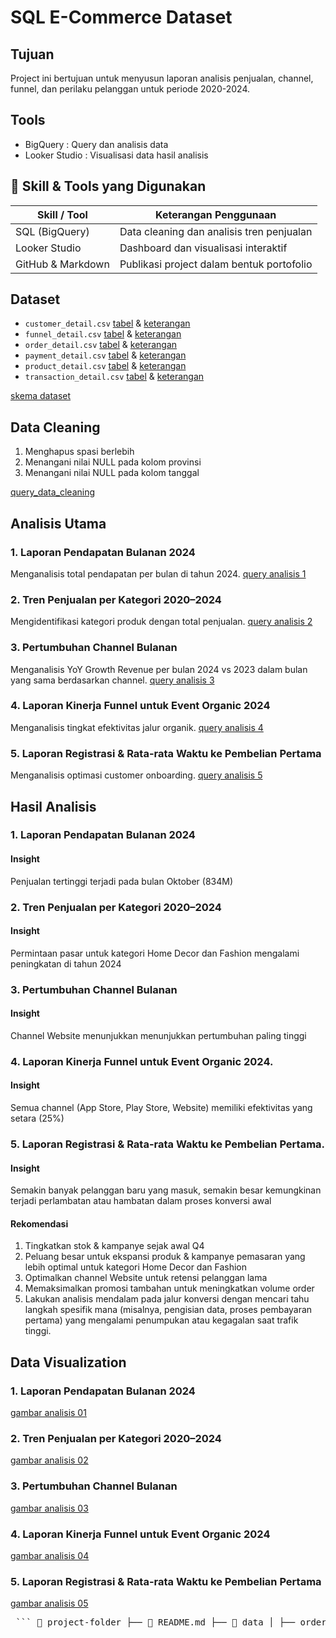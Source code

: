 # SQL E-Commerce Dataset

## Tujuan 
Project ini bertujuan untuk menyusun laporan analisis penjualan, channel, funnel, dan perilaku pelanggan untuk periode 2020-2024.

## Tools 
- BigQuery : Query dan analisis data
- Looker Studio : Visualisasi data hasil analisis
## 🧠 Skill & Tools yang Digunakan

| Skill / Tool          | Keterangan Penggunaan |
|------------------------|-------------------------|
| SQL (BigQuery)         | Data cleaning dan analisis tren penjualan |
| Looker Studio          | Dashboard dan visualisasi interaktif |
| GitHub & Markdown      | Publikasi project dalam bentuk portofolio |


## Dataset
- `customer_detail.csv` [tabel](data/customer_detail.csv) & [keterangan](image/customer_detail.png)
- `funnel_detail.csv` [tabel](data/funnel_detail.csv) & [keterangan](image/funnel_detail.png)
- `order_detail.csv` [tabel](data/order_detail.csv) & [keterangan](image/order_detail.png)
- `payment_detail.csv` [tabel](data/payment_detail.csv) & [keterangan](image/payment_detail.png)
- `product_detail.csv` [tabel](data/product_detail.csv) & [keterangan](image/product_detail.png)
- `transaction_detail.csv` [tabel](data/transaction_detail.csv) & [keterangan](image/transaction_detail.png)

[skema dataset](image/skema.png)

## Data Cleaning
1. Menghapus spasi berlebih
2. Menangani nilai NULL pada kolom provinsi
3. Menangani nilai NULL pada kolom tanggal

[query_data_cleaning](sql/00_data_cleaning.sql)

## Analisis Utama
### 1. Laporan Pendapatan Bulanan 2024
Menganalisis total pendapatan per bulan di tahun 2024. [query analisis 1](sql/01_monthly_total_revenue.sql)

### 2. Tren Penjualan per Kategori 2020–2024
Mengidentifikasi kategori produk dengan total penjualan. [query analisis 2](sql/02_sales_trend_by_category.sql)

### 3. Pertumbuhan Channel Bulanan 
Menganalisis YoY Growth Revenue per bulan 2024 vs 2023 dalam bulan yang sama berdasarkan channel. [query analisis 3](sql/03_monthly_channel_growth.sql)

### 4. Laporan Kinerja Funnel untuk Event Organic 2024
Menganalisis tingkat efektivitas jalur organik. [query analisis 4](sql/04_effectiveness_of_organic_events.sql)

### 5. Laporan Registrasi & Rata-rata Waktu ke Pembelian Pertama
Menganalisis optimasi customer onboarding. [query analisis 5](sql/05_customer_onboarding_optimization.sql)

## Hasil Analisis
### 1. Laporan Pendapatan Bulanan 2024
#### Insight 
Penjualan tertinggi terjadi pada bulan Oktober (834M) 
  
### 2. Tren Penjualan per Kategori 2020–2024
#### Insight
Permintaan pasar untuk kategori Home Decor dan Fashion mengalami peningkatan di tahun 2024
   
### 3. Pertumbuhan Channel Bulanan 
#### Insight
Channel Website menunjukkan menunjukkan pertumbuhan paling tinggi

### 4. Laporan Kinerja Funnel untuk Event Organic 2024.
#### Insight
Semua channel (App Store, Play Store, Website) memiliki efektivitas yang setara (25%) 

### 5. Laporan Registrasi & Rata-rata Waktu ke Pembelian Pertama.
#### Insight
Semakin banyak pelanggan baru yang masuk, semakin besar kemungkinan terjadi perlambatan atau hambatan dalam proses konversi awal


#### Rekomendasi
1. Tingkatkan stok & kampanye sejak awal Q4
2. Peluang besar untuk ekspansi produk & kampanye pemasaran yang lebih optimal untuk kategori Home Decor dan Fashion
3. Optimalkan channel Website untuk retensi pelanggan lama
4. Memaksimalkan promosi tambahan untuk meningkatkan volume order
5. Lakukan analisis mendalam pada jalur konversi dengan mencari tahu langkah spesifik mana (misalnya, pengisian data, proses pembayaran pertama) yang mengalami penumpukan atau kegagalan saat trafik tinggi.

## Data Visualization
### 1. Laporan Pendapatan Bulanan 2024
[gambar analisis 01](image/analisis_01.png)
### 2. Tren Penjualan per Kategori 2020–2024
[gambar analisis 02](image/analisis_02.png)
### 3. Pertumbuhan Channel Bulanan 
[gambar analisis 03](image/analisis_03.png)
### 4. Laporan Kinerja Funnel untuk Event Organic 2024
[gambar analisis 04](image/analisis_04.png)
### 5. Laporan Registrasi & Rata-rata Waktu ke Pembelian Pertama
[gambar analisis 05](image/analisis_05.png)

<pre> ``` 📂 project-folder ├── 📄 README.md ├── 📂 data │ ├── orders.csv │ ├── customers.csv │ ├── products.csv │ ├── payments.csv │ ├── transactions.csv │ └── funnel.csv ├── 📂 sql │ ├── 01_data_cleaning.sql │ ├── 02_monthly_sales.sql │ ├── 03_top_products.sql │ ├── 04_payment_methods.sql │ └── 05_customer_segmentation.sql ├── 📂 notebooks │ └── eda_analysis.ipynb ├── 📂 images │ └── dashboard_overview.png ``` </pre>
